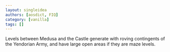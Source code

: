 ```yaml
---
layout: singleidea
authors: [aosdict, FIQ]
category: [vanilla]
tags: []
---
```

Levels between Medusa and the Castle generate with roving contingents of the Yendorian Army, and have large open areas if they are maze levels.
